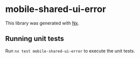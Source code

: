 # mobile-shared-ui-error

This library was generated with [Nx](https://nx.dev).

## Running unit tests

Run `nx test mobile-shared-ui-error` to execute the unit tests.
